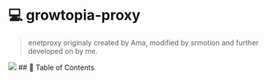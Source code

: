 # 💻 growtopia-proxy
> enetproxy originaly created by Ama, modified by srmotion and further developed on by me. 
<img src="https://img.shields.io/static/v1?label=<LABEL>&message=<Proxy>&color=<orange>">
## 🚩 Table of Contents

